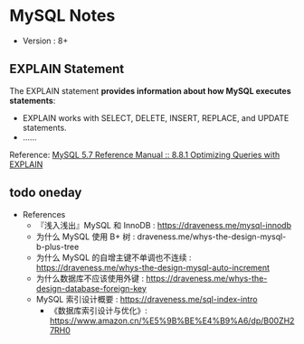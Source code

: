 # MySQL Notes

-   Version : 8+

## EXPLAIN Statement

The EXPLAIN statement **provides information about how MySQL executes statements**:

-   EXPLAIN works with SELECT, DELETE, INSERT, REPLACE, and UPDATE statements.
-   ……

Reference: [MySQL 5.7 Reference Manual :: 8.8.1 Optimizing Queries with EXPLAIN](https://dev.mysql.com/doc/refman/5.7/en/using-explain.html)

## todo oneday

-   References
    -   『浅入浅出』MySQL 和 InnoDB : https://draveness.me/mysql-innodb
    -   为什么 MySQL 使用 B+ 树 : draveness.me/whys-the-design-mysql-b-plus-tree
    -   为什么 MySQL 的自增主键不单调也不连续 : https://draveness.me/whys-the-design-mysql-auto-increment
    -   为什么数据库不应该使用外键 : https://draveness.me/whys-the-design-database-foreign-key
    -   MySQL 索引设计概要 : https://draveness.me/sql-index-intro
        -   《数据库索引设计与优化》: https://www.amazon.cn/%E5%9B%BE%E4%B9%A6/dp/B00ZH27RH0
